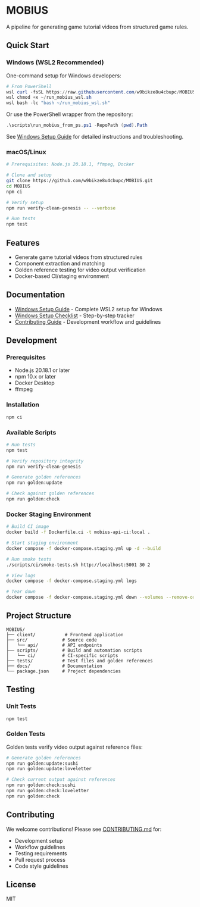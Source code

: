 # MOBIUS

A pipeline for generating game tutorial videos from structured game rules.

## Quick Start

### Windows (WSL2 Recommended)

One-command setup for Windows developers:

```powershell
# From PowerShell
wsl curl -fsSL https://raw.githubusercontent.com/w9bikze8u4cbupc/MOBIUS/main/scripts/run_mobius_wsl.sh -o ~/run_mobius_wsl.sh
wsl chmod +x ~/run_mobius_wsl.sh
wsl bash -lc "bash ~/run_mobius_wsl.sh"
```

Or use the PowerShell wrapper from the repository:

```powershell
.\scripts\run_mobius_from_ps.ps1 -RepoPath (pwd).Path
```

See [Windows Setup Guide](./docs/WINDOWS_SETUP.md) for detailed instructions and troubleshooting.

### macOS/Linux

```bash
# Prerequisites: Node.js 20.18.1, ffmpeg, Docker

# Clone and setup
git clone https://github.com/w9bikze8u4cbupc/MOBIUS.git
cd MOBIUS
npm ci

# Verify setup
npm run verify-clean-genesis -- --verbose

# Run tests
npm test
```

## Features

- Generate game tutorial videos from structured rules
- Component extraction and matching
- Golden reference testing for video output verification
- Docker-based CI/staging environment

## Documentation

- [Windows Setup Guide](./docs/WINDOWS_SETUP.md) - Complete WSL2 setup for Windows
- [Windows Setup Checklist](./docs/WINDOWS_SETUP_CHECKLIST.md) - Step-by-step tracker
- [Contributing Guide](./CONTRIBUTING.md) - Development workflow and guidelines

## Development

### Prerequisites

- Node.js 20.18.1 or later
- npm 10.x or later
- Docker Desktop
- ffmpeg

### Installation

```bash
npm ci
```

### Available Scripts

```bash
# Run tests
npm test

# Verify repository integrity
npm run verify-clean-genesis

# Generate golden references
npm run golden:update

# Check against golden references
npm run golden:check
```

### Docker Staging Environment

```bash
# Build CI image
docker build -f Dockerfile.ci -t mobius-api-ci:local .

# Start staging environment
docker compose -f docker-compose.staging.yml up -d --build

# Run smoke tests
./scripts/ci/smoke-tests.sh http://localhost:5001 30 2

# View logs
docker compose -f docker-compose.staging.yml logs

# Tear down
docker compose -f docker-compose.staging.yml down --volumes --remove-orphans
```

## Project Structure

```
MOBIUS/
├── client/           # Frontend application
├── src/             # Source code
│   └── api/         # API endpoints
├── scripts/         # Build and automation scripts
│   └── ci/          # CI-specific scripts
├── tests/           # Test files and golden references
├── docs/            # Documentation
└── package.json     # Project dependencies
```

## Testing

### Unit Tests

```bash
npm test
```

### Golden Tests

Golden tests verify video output against reference files:

```bash
# Generate golden references
npm run golden:update:sushi
npm run golden:update:loveletter

# Check current output against references
npm run golden:check:sushi
npm run golden:check:loveletter
npm run golden:check
```

## Contributing

We welcome contributions! Please see [CONTRIBUTING.md](./CONTRIBUTING.md) for:

- Development setup
- Workflow guidelines
- Testing requirements
- Pull request process
- Code style guidelines

## License

MIT
